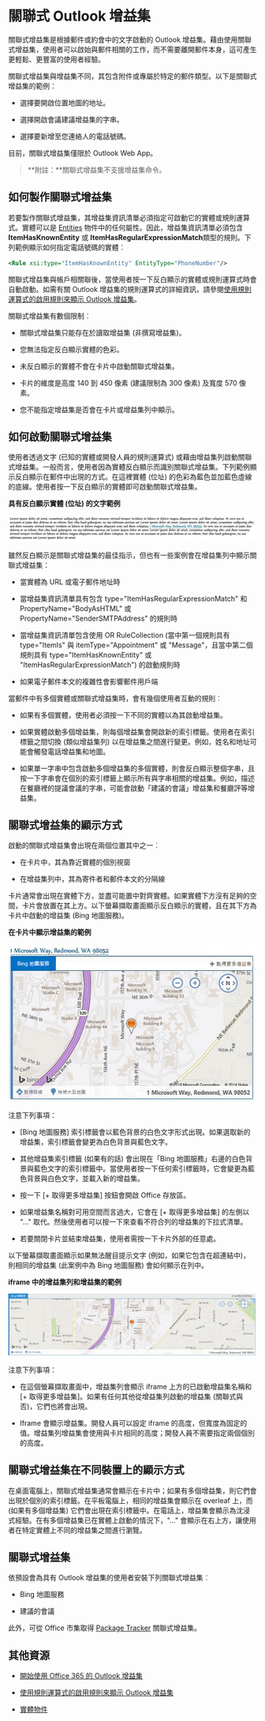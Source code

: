 
# <a name="contextual-outlook-add-ins"></a>關聯式 Outlook 增益集

關聯式增益集是根據郵件或約會中的文字啟動的 Outlook 增益集。藉由使用關聯式增益集，使用者可以啟始與郵件相關的工作，而不需要離開郵件本身，這可產生更輕鬆、更豐富的使用者經驗。

關聯式增益集與增益集不同，其包含附件或專屬於特定的郵件類型。以下是關聯式增益集的範例：


- 選擇要開啟位置地圖的地址。
    
- 選擇開啟會議建議增益集的字串。
    
- 選擇要新增至您連絡人的電話號碼。
    
目前，關聯式增益集僅限於 Outlook Web App。

>**附註：**關聯式增益集不支援增益集命令。

## <a name="how-to-make-a-contextual-add-in"></a>如何製作關聯式增益集

若要製作關聯式增益集，其增益集資訊清單必須指定可啟動它的實體或規則運算式。實體可以是 [Entities](../../reference/outlook/simple-types.md) 物件中的任何屬性。因此，增益集資訊清單必須包含 **ItemHasKnownEntity** 或 **ItemHasRegularExpressionMatch**類型的規則。下列範例顯示如何指定電話號碼的實體︰


```XML
<Rule xsi:type="ItemHasKnownEntity" EntityType="PhoneNumber"/>

```

關聯式增益集與帳戶相關聯後，當使用者按一下反白顯示的實體或規則運算式時會自動啟動。如需有關 Outlook 增益集的規則運算式的詳細資訊，請參閱[使用規則運算式的啟用規則來顯示 Outlook 增益集](../outlook/use-regular-expressions-to-show-an-outlook-add-in.md)。

關聯式增益集有數個限制︰


- 關聯式增益集只能存在於讀取增益集 (非撰寫增益集)。
    
- 您無法指定反白顯示實體的色彩。
    
- 未反白顯示的實體不會在卡片中啟動關聯式增益集。
    
- 卡片的維度是高度 140 到 450 像素 (建議限制為 300 像素) 及寬度 570 像素。
    
- 您不能指定增益集是否會在卡片或增益集列中顯示。
    

## <a name="how-to-launch-a-contextual-add-in"></a>如何啟動關聯式增益集

使用者透過文字 (已知的實體或開發人員的規則運算式) 或藉由增益集列啟動關聯式增益集。一般而言，使用者因為實體反白顯示而識別關聯式增益集。下列範例顯示反白顯示在郵件中出現的方式。在這裡實體 (位址) 的色彩為藍色並加藍色虛線的底線。使用者按一下反白顯示的實體即可啟動關聯式增益集。 


**具有反白顯示實體 (位址) 的文字範例**

![顯示段落中反白顯示的實體](../../images/828175bb-4579-4454-abbd-1987fffe5052.jpg)

雖然反白顯示是關聯式增益集的最佳指示，但也有一些案例會在增益集列中顯示關聯式增益集：

- 當實體為 URL 或電子郵件地址時
    
- 當增益集資訊清單具有包含 type="ItemHasRegularExpressionMatch" 和 PropertyName="BodyAsHTML" 或 PropertyName="SenderSMTPAddress" 的規則時
    
- 當增益集資訊清單包含使用 OR RuleCollection (當中第一個規則具有 type="ItemIs" 與 itemType="Appointment" 或 "Message"，且當中第二個規則具有 type="ItemHasKnownEntity" 或 "ItemHasRegularExpressionMatch") 的啟動規則時
    
- 如果電子郵件本文的複雜性會影響郵件用戶端
    
當郵件中有多個實體或關聯式增益集時，會有幾個使用者互動的規則︰



- 如果有多個實體，使用者必須按一下不同的實體以為其啟動增益集。
    
- 如果實體啟動多個增益集，則每個增益集會開啟新的索引標籤。使用者在索引標籤之間切換 (類似增益集列) 以在增益集之間進行變更。例如，姓名和地址可能會觸發電話增益集和地圖。
    
- 如果單一字串中包含啟動多個增益集的多個實體，則會反白顯示整個字串，且按一下字串會在個別的索引標籤上顯示所有與字串相關的增益集。例如，描述在餐廳裡的提議會議的字串，可能會啟動「建議的會議」增益集和餐廳評等增益集。
    

## <a name="how-a-contextual-add-in-displays"></a>關聯式增益集的顯示方式

啟動的關聯式增益集會出現在兩個位置其中之一︰


- 在卡片中，其為靠近實體的個別視窗
    
- 在增益集列中，其為寄件者和郵件本文的分隔線
    
卡片通常會出現在實體下方，並盡可能置中對齊實體。如果實體下方沒有足夠的空間，卡片會放置在其上方。以下螢幕擷取畫面顯示反白顯示的實體，且在其下方為卡片中啟動的增益集 (Bing 地圖服務)。


**在卡片中顯示增益集的範例**

![在卡片中顯示內容應用程式](../../images/59bcabc2-7cb0-4b9b-bb9f-06089dca9c31.png)

注意下列事項：

- [Bing 地圖服務] 索引標籤會以藍色背景的白色文字形式出現。如果選取新的增益集，索引標籤會變更為白色背景與藍色文字。
    
- 其他增益集索引標籤 (如果有的話) 會出現在「Bing 地圖服務」右邊的白色背景與藍色文字的索引標籤中。當使用者按一下任何索引標籤時，它會變更為藍色背景與白色文字，並載入新的增益集。
    
- 按一下 [+ 取得更多增益集] 按鈕會開啟 Office 存放區。
    
- 如果增益集名稱對可用空間而言過大，它會在 [+ 取得更多增益集] 的左側以 "..." 取代。然後使用者可以按一下來查看不符合列的增益集的下拉式清單。
    
- 若要關閉卡片並結束增益集，使用者需按一下卡片外部的任意處。
    
以下螢幕擷取畫面顯示如果無法醒目提示文字 (例如，如果它包含在超連結中)，則相同的增益集 (此案例中為 Bing 地圖服務) 會如何顯示在列中。


**iframe 中的增益集列和增益集的範例**

![顯示 iframe 上方應用程式列顯示應用程式](../../images/4adce8d2-6957-4d80-b365-7a36dc3cef11.jpg)

注意下列事項：

- 在這個螢幕擷取畫面中，增益集列會顯示 iframe 上方的已啟動增益集名稱和 [+ 取得更多增益集]。如果有任何其他從增益集列啟動的增益集 (關聯式與否)，它們也將會出現。
    
- Iframe 會顯示增益集。開發人員可以設定 iframe 的高度，但寬度為固定的值。增益集列增益集會使用與卡片相同的高度；開發人員不需要指定兩個個別的高度。
    

## <a name="how-contextual-add-ins-appear-on-different-devices"></a>關聯式增益集在不同裝置上的顯示方式

在桌面電腦上，關聯式增益集通常會顯示在卡片中；如果有多個增益集，則它們會出現於個別的索引標籤。在平板電腦上，相同的增益集會顯示在 overleaf 上，而 (如果有多個增益集) 它們會出現在索引標籤中。在電話上，增益集會顯示為沈浸式經驗。在有多個增益集已在實體上啟動的情況下，"..." 會顯示在右上方，讓使用者在特定實體上不同的增益集之間進行瀏覽。


## <a name="current-contextual-add-ins"></a>關聯式增益集

依預設會為具有 Outlook 增益集的使用者安裝下列關聯式增益集︰


- Bing 地圖服務 
    
- 建議的會議
    
此外，可從 Office 市集取得 [Package Tracker](https://store.office.com/package-tracker-WA104162083.aspx?assetid=WA104162083.aspx) 關聯式增益集。


## <a name="additional-resources"></a>其他資源



- [開始使用 Office 365 的 Outlook 增益集](https://dev.outlook.com/MailAppsGettingStarted/GetStarted.aspx)
    
- [使用規則運算式的啟用規則來顯示 Outlook 增益集](../outlook/use-regular-expressions-to-show-an-outlook-add-in.md)

- [實體物件](../../reference/outlook/simple-types.md)
    

